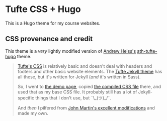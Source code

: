 # Tufte CSS + Hugo

This is a Hugo theme for my course websites.

## CSS provenance and credit

This theme is a _very_ lightly modified version of [Andrew Heiss's](https://www.andrewheiss.com) [ath-tufte-hugo](https://github.com/andrewheiss/ath-tufte-hugo_18-19) theme.

>[Tufte's CSS](https://github.com/edwardtufte/tufte-css) is relatively basic and doesn't deal with headers and footers and other basic website elements. The [Tufte Jekyll theme](https://github.com/clayh53/tufte-jekyll) has all these, but it's written for Jekyll (*and* it's written in Sass).
>
>So, I went to [the demo page](https://clayh53.github.io/tufte-jekyll/), copied [the compiled CSS file](https://clayh53.github.io/tufte-jekyll/css/tufte.css) there, and used that as my base CSS file. It probably still has a lot of Jekyll-specific things that I don't use, but ¯\\\_(ツ)\_/¯.
>
>And *then* I pilfered from [John Martin's excellent modifications](https://johndmart.in/) and made my own.
